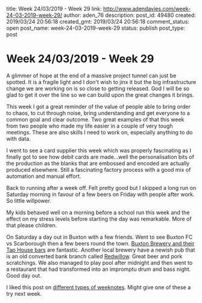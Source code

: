 title: Week 24/03/2019 - Week 29
link: http://www.adendavies.com/week-24-03-2019-week-29/
author: aden_76
description: 
post_id: 49480
created: 2019/03/24 20:56:18
created_gmt: 2019/03/24 20:56:18
comment_status: open
post_name: week-24-03-2019-week-29
status: publish
post_type: post

# Week 24/03/2019 - Week 29

A glimmer of hope at the end of a massive project tunnel can just be spotted. It is a fragile light and I don't wish to jinx it but the big infrastructure change we are working on is so close to getting released. God I will be so glad to get it over the line so we can build upon the great changes it brings. 

This week I got a great reminder of the value of people able to bring order to chaos, to cut through noise, bring understanding and get everyone to a common goal and clear outcome. Two great examples of that this week from two people who made my life easier in a couple of very tough meetings. These are also skills I need to work on, especially anything to do with data. 

I went to see a card supplier this week which was properly fascinating as I finally got to see how debit cards are made…well the personalisation bits of the production as the blanks that are embossed and encoded are actually produced elsewhere. Still a fascinating factory process with a good mix of automation and manual effort. 

Back to running after a week off. Felt pretty good but I skipped a long run on Saturday morning in favour of a few beers on Friday with people after work. So little willpower. 

My kids behaved well on a morning before a school run this week and the effect on my stress levels before starting the day was remarkable. More of that please children. 

On Saturday a day out in Buxton with a few friends. Went to see Buxton FC vs Scarborough then a few beers round the town. [Buxton Brewery and their Tap House bars](https://www.buxtonbrewery.co.uk/tap-house) are fantastic. Another local brewery have a newish pub that is an old converted bank branch called [Redwillow](https://www.redwillowbrewery.com/buxton). Great beer and pork scratchings. We also managed to play pool after midnight and then went to a restaurant that had transformed into an impromptu drum and bass night. Good day out. 

I liked this post on [different types of weeknotes](https://samvillis.com/2018/10/12/weeknote-styles/). Might give one of these a try next week.